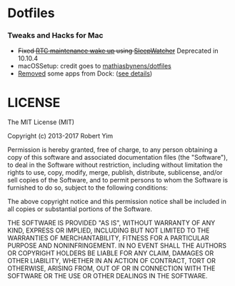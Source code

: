 # Dotfiles

### Tweaks and Hacks for Mac

* ~~Fixed [RTC maintenance wake up][1] using [SleepWatcher][2]~~ Deprecated in 10.10.4
* macOSSetup: credit goes to [mathiasbynens/dotfiles][3]
* [Removed][4] some apps from Dock: ([see details][5])

[1]: http://www.insanelymac.com/forum/topic/300072-wake-reason-rtc-alarm-how-to-deactivate/page-5
[2]: http://t.cn/Rz2WFkq
[3]: https://github.com/mathiasbynens/dotfiles/blob/master/.macos
[4]: https://gist.github.com/RobertYan/2b604886d6198b092126
[5]: https://developer.apple.com/library/ios/documentation/General/Reference/InfoPlistKeyReference/Articles/LaunchServicesKeys.html


# LICENSE
The MIT License (MIT)

Copyright (c) 2013-2017 Robert Yim

Permission is hereby granted, free of charge, to any person obtaining a copy
of this software and associated documentation files (the "Software"), to deal
in the Software without restriction, including without limitation the rights
to use, copy, modify, merge, publish, distribute, sublicense, and/or sell
copies of the Software, and to permit persons to whom the Software is
furnished to do so, subject to the following conditions:

The above copyright notice and this permission notice shall be included in
all copies or substantial portions of the Software.

THE SOFTWARE IS PROVIDED "AS IS", WITHOUT WARRANTY OF ANY KIND, EXPRESS OR
IMPLIED, INCLUDING BUT NOT LIMITED TO THE WARRANTIES OF MERCHANTABILITY,
FITNESS FOR A PARTICULAR PURPOSE AND NONINFRINGEMENT. IN NO EVENT SHALL THE
AUTHORS OR COPYRIGHT HOLDERS BE LIABLE FOR ANY CLAIM, DAMAGES OR OTHER
LIABILITY, WHETHER IN AN ACTION OF CONTRACT, TORT OR OTHERWISE, ARISING FROM,
OUT OF OR IN CONNECTION WITH THE SOFTWARE OR THE USE OR OTHER DEALINGS IN
THE SOFTWARE.

